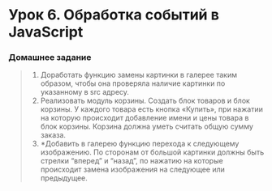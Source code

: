 # Урок 6. Обработка событий в JavaScript
### Домашнее задание
> 1) Доработать функцию замены картинки в галерее таким образом, чтобы она проверяла наличие картинки по указанному в src адресу.
> 2) Реализовать модуль корзины. Создать блок товаров и блок корзины. У каждого товара есть кнопка «Купить», при нажатии на которую происходит добавление имени и цены товара в блок корзины. Корзина должна уметь считать общую сумму заказа.
> 3) *Добавить в галерею функцию перехода к следующему изображению. По сторонам от большой картинки должны быть стрелки “вперед” и “назад”, по нажатию на которые происходит замена изображения на следующее или предыдущее.
